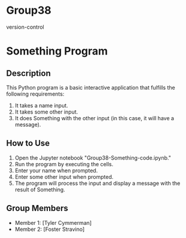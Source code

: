 # Group38
version-control
# Something Program

## Description

This Python program is a basic interactive application that fulfills the following requirements:

1. It takes a name input.
2. It takes some other input.
3. It does Something with the other input (in this case, it will have a message).

## How to Use

1. Open the Jupyter notebook "Group38-Something-code.ipynb."
2. Run the program by executing the cells.
3. Enter your name when prompted.
4. Enter some other input when prompted.
5. The program will process the input and display a message with the result of Something.

## Group Members

- Member 1: [Tyler Cymmerman]
- Member 2: [Foster Stravino]
